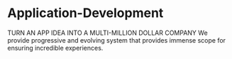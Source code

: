 # Application-Development
TURN AN APP IDEA INTO A MULTI-MILLION DOLLAR COMPANY We provide progressive and evolving system that provides immense scope for ensuring incredible experiences.
